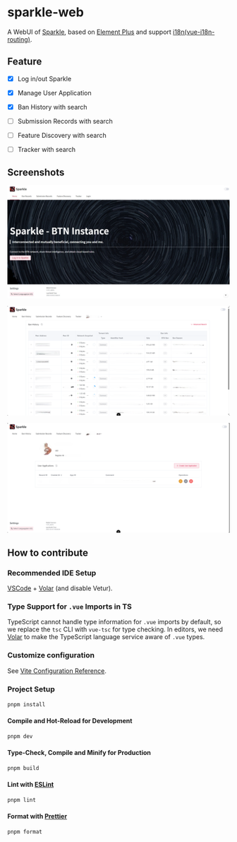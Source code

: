 # sparkle-web

A WebUI of [Sparkle](https://github.com/PBH-BTN/Sparkle), based on [Element Plus](https://element-plus.org/) and support [i18n(vue-i18n-routing)](https://vue-i18n.intlify.dev/).

## Feature

- [x] Log in/out Sparkle

- [x] Manage User Application

- [x] Ban History with search

- [ ] Submission Records with search

- [ ] Feature Discovery with search

- [ ] Tracker with search

## Screenshots

![home](./assets/home.jpeg)

![banHistory](./assets/banHistory.png)

![userCenter](./assets/userCenter.png)

## How to contribute

### Recommended IDE Setup

[VSCode](https://code.visualstudio.com/) + [Volar](https://marketplace.visualstudio.com/items?itemName=Vue.volar) (and disable Vetur).

### Type Support for `.vue` Imports in TS

TypeScript cannot handle type information for `.vue` imports by default, so we replace the `tsc` CLI with `vue-tsc` for type checking. In editors, we need [Volar](https://marketplace.visualstudio.com/items?itemName=Vue.volar) to make the TypeScript language service aware of `.vue` types.

### Customize configuration

See [Vite Configuration Reference](https://vitejs.dev/config/).

### Project Setup

```sh
pnpm install
```

#### Compile and Hot-Reload for Development

```sh
pnpm dev
```

#### Type-Check, Compile and Minify for Production

```sh
pnpm build
```

#### Lint with [ESLint](https://eslint.org/)

```sh
pnpm lint
```

#### Format with [Prettier](https://prettier.io/)

```sh
pnpm format
```

